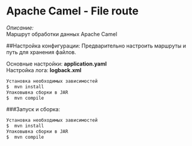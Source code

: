 # Apache Camel - File route
*Описание:*  
Маршрут обработки данных Apache Camel

##Настройка конфигурации: 
Предварительно настроить маршруты и путь для хранения файлов.  

Основные настройки: **application.yaml**  
Настройка лога: **logback.xml**

```sh   
Установка необходимых зависимостей
$  mvn install 
Упаковывка сборки в JAR
$  mvn compile  
```  

###Запуск и сборка: 
```sh   
Установка необходимых зависимостей
$  mvn install 
Упаковывка сборки в JAR
$  mvn compile  
```  
 
 
 




